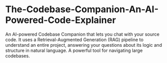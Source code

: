 # The-Codebase-Companion-An-AI-Powered-Code-Explainer
An AI-powered Codebase Companion that lets you chat with your source code. It uses a Retrieval-Augmented Generation (RAG) pipeline to understand an entire project, answering your questions about its logic and structure in natural language. A powerful tool for navigating large codebases.

